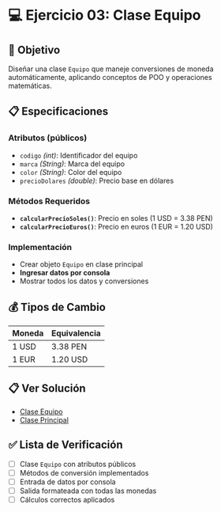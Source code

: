 # 💻 Ejercicio 03: Clase Equipo

## 🎯 Objetivo
Diseñar una clase `Equipo` que maneje conversiones de moneda automáticamente, aplicando conceptos de POO y operaciones matemáticas.

## 📋 Especificaciones

### Atributos (públicos)
- `codigo` *(int)*: Identificador del equipo
- `marca` *(String)*: Marca del equipo
- `color` *(String)*: Color del equipo
- `precioDolares` *(double)*: Precio base en dólares

### Métodos Requeridos
- **`calcularPrecioSoles()`**: Precio en soles (1 USD = 3.38 PEN)
- **`calcularPrecioEuros()`**: Precio en euros (1 EUR = 1.20 USD)

### Implementación
- Crear objeto `Equipo` en clase principal
- **Ingresar datos por consola**
- Mostrar todos los datos y conversiones

## 💰 Tipos de Cambio
| Moneda | Equivalencia |
|--------|--------------|
| 1 USD | 3.38 PEN |
| 1 EUR | 1.20 USD |

## 📋 Ver Solución
- [Clase Equipo](src/Equipo.java)
- [Clase Principal](src/Principal.java)

## ✅ Lista de Verificación
- [ ] Clase `Equipo` con atributos públicos
- [ ] Métodos de conversión implementados
- [ ] Entrada de datos por consola
- [ ] Salida formateada con todas las monedas
- [ ] Cálculos correctos aplicados
